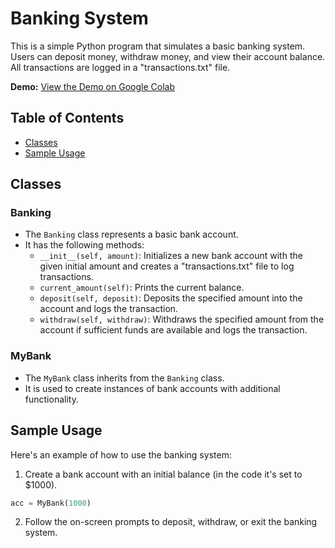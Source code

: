 # Banking System

This is a simple Python program that simulates a basic banking system. Users can deposit money, withdraw money, and view their account balance. All transactions are logged in a "transactions.txt" file.

**Demo:** [View the Demo on Google Colab](https://colab.research.google.com/drive/16Ay-RMIagrjMXZQAYAq20kZrFnW1EOiI?usp=sharing)

## Table of Contents

- [Classes](#classes)
- [Sample Usage](#sample-usage)

## Classes

### Banking

- The `Banking` class represents a basic bank account.
- It has the following methods:
  - `__init__(self, amount)`: Initializes a new bank account with the given initial amount and creates a "transactions.txt" file to log transactions.
  - `current_amount(self)`: Prints the current balance.
  - `deposit(self, deposit)`: Deposits the specified amount into the account and logs the transaction.
  - `withdraw(self, withdraw)`: Withdraws the specified amount from the account if sufficient funds are available and logs the transaction.

### MyBank

- The `MyBank` class inherits from the `Banking` class.
- It is used to create instances of bank accounts with additional functionality.

## Sample Usage

Here's an example of how to use the banking system:

1. Create a bank account with an initial balance (in the code it's set to $1000).

```python
acc = MyBank(1000)
```

2. Follow the on-screen prompts to deposit, withdraw, or exit the banking system.
